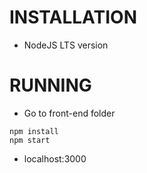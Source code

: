 # INSTALLATION
* NodeJS LTS version

# RUNNING
* Go to front-end folder 
```
npm install
npm start
```
* localhost:3000